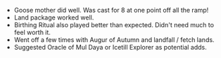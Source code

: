 - Goose mother did well. Was cast for 8 at one point off all the ramp!
- Land package worked well.
- Birthing Ritual also played better than expected. Didn't need much to feel worth it.
- Went off a few times with Augur of Autumn and landfall / fetch lands.
- Suggested Oracle of Mul Daya or Icetill Explorer as potential adds.

